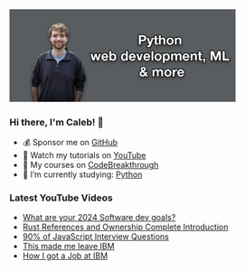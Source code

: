 <img src="github-cover-photo-my-face.jpg" width="400px" />

### Hi there, I'm Caleb! 🍛

- 💰 Sponsor me on [GitHub](https://github.com/sponsors/CalebCurry)
- 🎥 Watch my tutorials on [YouTube](https://www.youtube.com/calebthevideomaker2)
- 📗 My courses on [CodeBreakthrough](https://www.codebreakthrough.com)
- 🤔 I’m currently studying: [Python](https://www.youtube.com/watch?v=s3IvdkCq2_c&t=4254s)

### Latest YouTube Videos
<!-- YOUTUBE:START -->
- [What are your 2024 Software dev goals?](https://www.youtube.com/watch?v=Z3eXcZokZ8Y)
- [Rust References and Ownership Complete Introduction](https://www.youtube.com/watch?v=MW7nWpwbJSs)
- [90% of JavaScript Interview Questions](https://www.youtube.com/watch?v=ohkKF14z-Rs)
- [This made me leave IBM](https://www.youtube.com/watch?v=-mOcZwnyMIc)
- [How I got a Job at IBM](https://www.youtube.com/watch?v=5ugcgswenn4)
<!-- YOUTUBE:END -->
